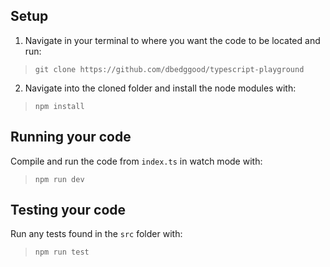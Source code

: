 ## Setup

1. Navigate in your terminal to where you want the code to be located and run:
>`git clone https://github.com/dbedggood/typescript-playground`

2. Navigate into the cloned folder and install the node modules with:
>`npm install`


## Running your code

Compile and run the code from `index.ts` in watch mode with:
>`npm run dev`


## Testing your code

Run any tests found in the `src` folder with:
>`npm run test`

